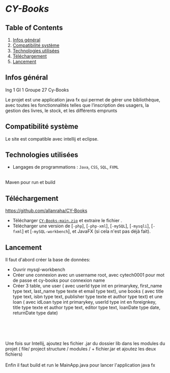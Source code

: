 # ***CY-Books***
## Table of Contents
1. [Infos général](#infos-général)
2. [Compatibilité système](#compatibilité-système)
3. [Technologies utilisées](#technologies-utilisées)
4. [Téléchargement](#téléchargement)
5. [Lancement](#lancement)

## Infos général
Ing 1 GI 1 Groupe 27 Cy-Books

Le projet est une application java fx qui permet de gérer une bibliothèque, avec toutes les fonctionnalités telles que l’inscription des usagers, la gestion des livres, le stock, et les différents emprunts
<br/> 

## Compatibilité système

Le site est compatible avec intellij et eclipse.
<br/>

## Technologies utilisées

* Langages de programmations : <code>Java</code>, <code>CSS</code>, <code>SQL</code>, <code>FXML</code>
<br/>
Maven pour run et build

## Téléchargement
https://github.com/allanraha/CY-Books
* Télécharger [<code>CY-Books-main.zip</code>](https://github.com/allanraha/CY-Books) et extraire le fichier .
* Télécharger une version de [<code>-php</code>], [<code>-php-xml</code>], [<code>-mySQL</code>], [<code>-mysqli</code>], [<code>-fxml</code>] et [<code>-mySQL-workbench</code>], et JavaFX (si cela n'est pas déjà fait).


## Lancement
Il faut d'abord créer la base de données: 
<ul>
<li> Ouvrir mysql-workbench</li>
<li> Créer une connexion avec un username root, avec cytech0001 pour mot de passe et cy-books pour connexion name </li>
<li>Créer 3 table, une user ( avec userId type int en primarykey, first_name type text, last_name type texte et email type text), une books ( avec title type text, isbn type text, publisher type texte et author type text) et une loan ( avec idLoan type int primarykey, userId type int en foreignkey, title type texte et author type text, editor type text, loanDate type date, returnDate type date) </li>

</ul>

<br/>

<br/><br/>
Une fois sur Intellij, ajoutez les fichier .jar du dossier lib dans les modules du projet ( file/ project structure / modules / + fichier.jar et ajoutez les deux fichiers) 
<br/>
<br/>
Enfin il faut build et run le MainApp.java pour lancer l'application java fx
<br/>
